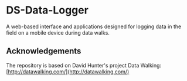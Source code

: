# DS-Data-Logger
A web-based interface and applications designed for logging data in the field on a mobile device during data walks. 

## Acknowledgements

The repository is based on David Hunter's project Data Walking: [http://datawalking.com/](http://datawalking.com/)
